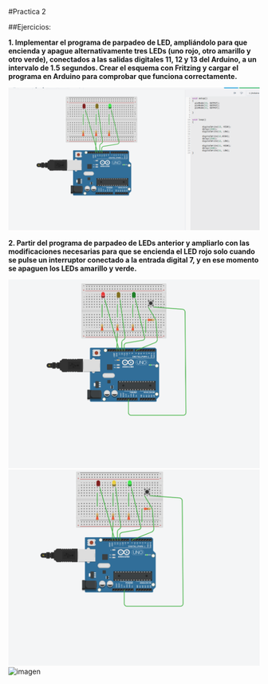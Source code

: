 #Practica 2

##Ejercicios:


**1. Implementar el programa de parpadeo de LED, ampliándolo para que encienda
y apague alternativamente tres LEDs (uno rojo, otro amarillo y otro verde),
conectados a las salidas digitales 11, 12 y 13 del Arduino, a un intervalo de 1.5
segundos. Crear el esquema con Fritzing y cargar el programa en Arduino para
comprobar que funciona correctamente.**


![imagen](https://github.com/jomoca/PDIH/blob/master/Practica_3/img/Captura%20de%20pantalla%20de%202022-05-08%2014-54-14.png)


**2. Partir del programa de parpadeo de LEDs anterior y ampliarlo con las
modificaciones necesarias para que se encienda el LED rojo solo cuando se
pulse un interruptor conectado a la entrada digital 7, y en ese momento se
apaguen los LEDs amarillo y verde.**


![imagen](https://github.com/jomoca/PDIH/blob/master/Practica_3/img/Captura%20de%20pantalla%20de%202022-05-08%2015-45-34.png)
![imagen](https://github.com/jomoca/PDIH/blob/master/Practica_3/img/Captura%20de%20pantalla%20de%202022-05-08%2015-45-26.png)
![imagen]()

